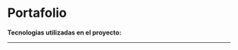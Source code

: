 # Portafolio

**Tecnologías utilizadas en el proyecto:**  
<!--<img src="https://img.icons8.com/color/344/html-5--v1.png" alt="html" width="50"/>
#<img src="https://img.icons8.com/color/344/css3.png" alt="css" width="50"/>
#<img src="https://img.icons8.com/color/344/javascript--v1.png" alt="JavaScript" width="50"/>

---

#![portafolio-presentacion](https://user-images.githubusercontent.com/110046283/202334878-7ce721f1-db39-4388-bc39-8f9d141015a3.png)

---

#[**Link del sitio web** ✌](https://mariana-am-portafolio.netlify.app/)-->
---
